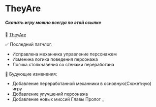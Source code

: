 # TheyAre
##### Скачать игру можно всегда по этой ссылке

:large_blue_diamond: [TheyAre](https://drive.google.com/uc?export=download&id=1h1ogKGpgsCNfyO3AyB-isjythuaOEFNb)


:white_check_mark: Последний патчлог:
- Исправлена механника управление персонажем
- Изменина логика поведения персонажа
- Логика столкнавения со стенами переработана 

:black_square_button: Будующие изменения:
- Добавление переработанной механники в основную(Сюжетную) игру
- Добавление улучшений персонажа
- Добавление новых миссий Главы Пролог
_

